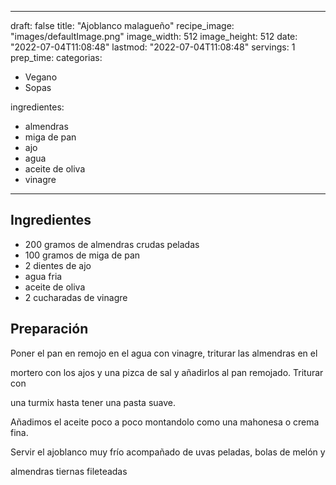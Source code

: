 
---
draft: false
title: "Ajoblanco malagueño"
recipe_image: "images/defaultImage.png"
image_width: 512
image_height: 512
date: "2022-07-04T11:08:48"
lastmod: "2022-07-04T11:08:48"
servings: 1
prep_time: 
categorias:
  - Vegano
  - Sopas

ingredientes:
  - almendras
  - miga de pan
  - ajo
  - agua
  - aceite de oliva
  - vinagre
---

## Ingredientes
- 200 gramos de almendras crudas peladas
- 100 gramos de miga de pan
- 2 dientes de ajo
- agua fria
- aceite de oliva
- 2 cucharadas de vinagre

## Preparación
Poner el pan en remojo en el agua con vinagre, triturar las almendras en el

mortero con los ajos y una pizca de sal y añadirlos al pan remojado. Triturar con

una turmix hasta tener una pasta suave.

Añadimos el aceite poco a poco montandolo como una mahonesa o crema fina.

Servir el ajoblanco muy frío acompañado de uvas peladas, bolas de melón y

almendras tiernas fileteadas


